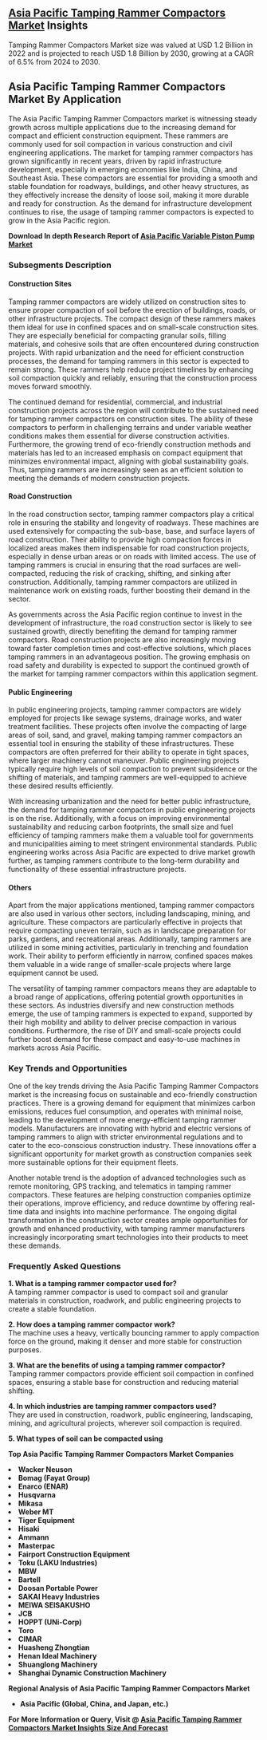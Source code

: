 <h2><a href="https://www.verifiedmarketreports.com/download-sample/?rid=265836&amp;utm_source=Github-Feb&amp;utm_medium=225" target="_blank">Asia Pacific Tamping Rammer Compactors Market</a> Insights</h2><p>Tamping Rammer Compactors Market size was valued at USD 1.2 Billion in 2022 and is projected to reach USD 1.8 Billion by 2030, growing at a CAGR of 6.5% from 2024 to 2030.</p><p><h2>Asia Pacific Tamping Rammer Compactors Market By Application</h2> <p>The Asia Pacific Tamping Rammer Compactors market is witnessing steady growth across multiple applications due to the increasing demand for compact and efficient construction equipment. These rammers are commonly used for soil compaction in various construction and civil engineering applications. The market for tamping rammer compactors has grown significantly in recent years, driven by rapid infrastructure development, especially in emerging economies like India, China, and Southeast Asia. These compactors are essential for providing a smooth and stable foundation for roadways, buildings, and other heavy structures, as they effectively increase the density of loose soil, making it more durable and ready for construction. As the demand for infrastructure development continues to rise, the usage of tamping rammer compactors is expected to grow in the Asia Pacific region. <p><strong>Download In depth Research Report of <a href="https://www.verifiedmarketreports.com/download-sample/?rid=236118&amp;utm_source=Pulse-Dec&amp;utm_medium=225" target="_blank">Asia Pacific Variable Piston Pump Market</a></strong></p></p> <h3>Subsegments Description</h3> <h4>Construction Sites</h4> <p>Tamping rammer compactors are widely utilized on construction sites to ensure proper compaction of soil before the erection of buildings, roads, or other infrastructure projects. The compact design of these rammers makes them ideal for use in confined spaces and on small-scale construction sites. They are especially beneficial for compacting granular soils, filling materials, and cohesive soils that are often encountered during construction projects. With rapid urbanization and the need for efficient construction processes, the demand for tamping rammers in this sector is expected to remain strong. These rammers help reduce project timelines by enhancing soil compaction quickly and reliably, ensuring that the construction process moves forward smoothly. <p>The continued demand for residential, commercial, and industrial construction projects across the region will contribute to the sustained need for tamping rammer compactors on construction sites. The ability of these compactors to perform in challenging terrains and under variable weather conditions makes them essential for diverse construction activities. Furthermore, the growing trend of eco-friendly construction methods and materials has led to an increased emphasis on compact equipment that minimizes environmental impact, aligning with global sustainability goals. Thus, tamping rammers are increasingly seen as an efficient solution to meeting the demands of modern construction projects.</p> <h4>Road Construction</h4> <p>In the road construction sector, tamping rammer compactors play a critical role in ensuring the stability and longevity of roadways. These machines are used extensively for compacting the sub-base, base, and surface layers of road construction. Their ability to provide high compaction forces in localized areas makes them indispensable for road construction projects, especially in dense urban areas or on roads with limited access. The use of tamping rammers is crucial in ensuring that the road surfaces are well-compacted, reducing the risk of cracking, shifting, and sinking after construction. Additionally, tamping rammer compactors are utilized in maintenance work on existing roads, further boosting their demand in the sector. <p>As governments across the Asia Pacific region continue to invest in the development of infrastructure, the road construction sector is likely to see sustained growth, directly benefiting the demand for tamping rammer compactors. Road construction projects are also increasingly moving toward faster completion times and cost-effective solutions, which places tamping rammers in an advantageous position. The growing emphasis on road safety and durability is expected to support the continued growth of the market for tamping rammer compactors within this application segment.</p> <h4>Public Engineering</h4> <p>In public engineering projects, tamping rammer compactors are widely employed for projects like sewage systems, drainage works, and water treatment facilities. These projects often involve the compacting of large areas of soil, sand, and gravel, making tamping rammer compactors an essential tool in ensuring the stability of these infrastructures. These compactors are often preferred for their ability to operate in tight spaces, where larger machinery cannot maneuver. Public engineering projects typically require high levels of soil compaction to prevent subsidence or the shifting of materials, and tamping rammers are well-equipped to achieve these desired results efficiently. <p>With increasing urbanization and the need for better public infrastructure, the demand for tamping rammer compactors in public engineering projects is on the rise. Additionally, with a focus on improving environmental sustainability and reducing carbon footprints, the small size and fuel efficiency of tamping rammers make them a valuable tool for governments and municipalities aiming to meet stringent environmental standards. Public engineering works across Asia Pacific are expected to drive market growth further, as tamping rammers contribute to the long-term durability and functionality of these essential infrastructure projects.</p> <h4>Others</h4> <p>Apart from the major applications mentioned, tamping rammer compactors are also used in various other sectors, including landscaping, mining, and agriculture. These compactors are particularly effective in projects that require compacting uneven terrain, such as in landscape preparation for parks, gardens, and recreational areas. Additionally, tamping rammers are utilized in some mining activities, particularly in trenching and foundation work. Their ability to perform efficiently in narrow, confined spaces makes them valuable in a wide range of smaller-scale projects where large equipment cannot be used. <p>The versatility of tamping rammer compactors means they are adaptable to a broad range of applications, offering potential growth opportunities in these sectors. As industries diversify and new construction methods emerge, the use of tamping rammers is expected to expand, supported by their high mobility and ability to deliver precise compaction in various conditions. Furthermore, the rise of DIY and small-scale projects could further boost demand for these compact and easy-to-use machines in markets across Asia Pacific.</p> <h3>Key Trends and Opportunities</h3> <p>One of the key trends driving the Asia Pacific Tamping Rammer Compactors market is the increasing focus on sustainable and eco-friendly construction practices. There is a growing demand for equipment that minimizes carbon emissions, reduces fuel consumption, and operates with minimal noise, leading to the development of more energy-efficient tamping rammer models. Manufacturers are innovating with hybrid and electric versions of tamping rammers to align with stricter environmental regulations and to cater to the eco-conscious construction industry. These innovations offer a significant opportunity for market growth as construction companies seek more sustainable options for their equipment fleets. <p>Another notable trend is the adoption of advanced technologies such as remote monitoring, GPS tracking, and telematics in tamping rammer compactors. These features are helping construction companies optimize their operations, improve efficiency, and reduce downtime by offering real-time data and insights into machine performance. The ongoing digital transformation in the construction sector creates ample opportunities for growth and enhanced productivity, with tamping rammer manufacturers increasingly incorporating smart technologies into their products to meet these demands.</p> <h3>Frequently Asked Questions</h3> <p><strong>1. What is a tamping rammer compactor used for?</strong><br> A tamping rammer compactor is used to compact soil and granular materials in construction, roadwork, and public engineering projects to create a stable foundation.</p> <p><strong>2. How does a tamping rammer compactor work?</strong><br> The machine uses a heavy, vertically bouncing rammer to apply compaction force on the ground, making it denser and more stable for construction purposes.</p> <p><strong>3. What are the benefits of using a tamping rammer compactor?</strong><br> Tamping rammer compactors provide efficient soil compaction in confined spaces, ensuring a stable base for construction and reducing material shifting.</p> <p><strong>4. In which industries are tamping rammer compactors used?</strong><br> They are used in construction, roadwork, public engineering, landscaping, mining, and agricultural projects, wherever soil compaction is required.</p> <p><strong>5. What types of soil can be compacted using</p><p><strong>Top Asia Pacific Tamping Rammer Compactors Market Companies</strong></p><div data-test-id=""><p><li>Wacker Neuson</li><li> Bomag (Fayat Group)</li><li> Enarco (ENAR)</li><li> Husqvarna</li><li> Mikasa</li><li> Weber MT</li><li> Tiger Equipment</li><li> Hisaki</li><li> Ammann</li><li> Masterpac</li><li> Fairport Construction Equipment</li><li> Toku (LAKU Industries)</li><li> MBW</li><li> Bartell</li><li> Doosan Portable Power</li><li> SAKAI Heavy Industries</li><li> MEIWA SEISAKUSHO</li><li> JCB</li><li> HOPPT (UNi-Corp)</li><li> Toro</li><li> CIMAR</li><li> Huasheng Zhongtian</li><li> Henan Ideal Machinery</li><li> Shuanglong Machinery</li><li> Shanghai Dynamic Construction Machinery</li></p><div><strong>Regional Analysis of&nbsp;Asia Pacific Tamping Rammer Compactors Market</strong></div><ul><li dir="ltr"><p dir="ltr">Asia Pacific (Global, China, and Japan, etc.)</p></li></ul><p><strong>For More Information or Query, Visit @&nbsp;</strong><strong><a href="https://www.verifiedmarketreports.com/product/tamping-rammer-compactors-market/?utm_source=Github-Feb&amp;utm_medium=225" target="_blank">Asia Pacific Tamping Rammer Compactors Market Insights Size And Forecast</a></strong></p></div><h2>&nbsp;</h2><div data-test-id="">&nbsp;</div>
